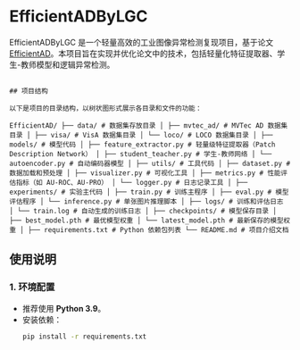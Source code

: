 # EfficientADByLGC

EfficientADByLGC 是一个轻量高效的工业图像异常检测复现项目，基于论文 [EfficientAD](https://arxiv.org/abs/2303.14535)。本项目旨在实现并优化论文中的技术，包括轻量化特征提取器、学生-教师模型和逻辑异常检测。
```

## 项目结构

以下是项目的目录结构，以树状图形式展示各目录和文件的功能：

EfficientAD/ ├── data/ # 数据集存放目录 │ ├── mvtec_ad/ # MVTec AD 数据集目录 │ ├── visa/ # VisA 数据集目录 │ └── loco/ # LOCO 数据集目录 │ ├── models/ # 模型代码 │ ├── feature_extractor.py # 轻量级特征提取器（Patch Description Network） │ ├── student_teacher.py # 学生-教师网络 │ └── autoencoder.py # 自动编码器模型 │ ├── utils/ # 工具代码 │ ├── dataset.py # 数据加载和预处理 │ ├── visualizer.py # 可视化工具 │ ├── metrics.py # 性能评估指标（如 AU-ROC、AU-PRO） │ └── logger.py # 日志记录工具 │ ├── experiments/ # 实验主代码 │ ├── train.py # 训练主程序 │ ├── eval.py # 模型评估程序 │ └── inference.py # 单张图片推理脚本 │ ├── logs/ # 训练和评估日志 │ └── train.log # 自动生成的训练日志 │ ├── checkpoints/ # 模型保存目录 │ ├── best_model.pth # 最优模型权重 │ └── latest_model.pth # 最新保存的模型权重 │ ├── requirements.txt # Python 依赖包列表 └── README.md # 项目介绍文档
```

## 使用说明

### 1. 环境配置
- 推荐使用 **Python 3.9**。
- 安装依赖：
  ```bash
  pip install -r requirements.txt
